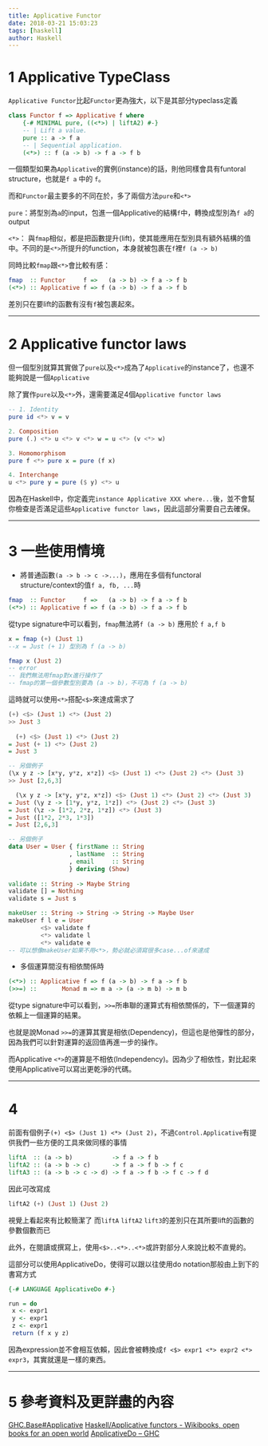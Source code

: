 ```yaml
---
title: Applicative Functor
date: 2018-03-21 15:03:23
tags: [haskell]
author: Haskell
---
```


# 1 Applicative TypeClass

`Applicative Functor`比起`Functor`更為強大，以下是其部分typeclass定義
```haskell
class Functor f => Applicative f where
    {-# MINIMAL pure, ((<*>) | liftA2) #-}
    -- | Lift a value.
    pure :: a -> f a
    -- | Sequential application.
    (<*>) :: f (a -> b) -> f a -> f b
```

一個類型如果為`Applicative`的實例(instance)的話，則他同樣會具有funtoral structure，也就是`f a` 中的 `f`。

而和`Functor`最主要多的不同在於，多了兩個方法`pure`和`<*>`

`pure`：將型別為`a`的input，包進一個Applicative的結構`f`中，轉換成型別為`f a`的output

`<*>`： 與`fmap`相似，都是把函數提升(lift)，使其能應用在型別具有額外結構的值中。不同的是`<*>`所提升的function，本身就被包裹在`f`裡`f (a -> b)`

同時比較`fmap`跟`<*>`會比較有感：
```haskell
fmap  :: Functor     f =>   (a -> b) -> f a -> f b
(<*>) :: Applicative f => f (a -> b) -> f a -> f b
```
差別只在要lift的函數有沒有`f`被包裹起來。

---

# 2 Applicative functor laws

但一個型別就算其實做了`pure`以及`<*>`成為了`Applicative`的instance了，也還不能夠說是一個`Applicative`

除了實作`pure`以及`<*>`外，還需要滿足4個`Applicative functor laws`
```haskell
-- 1. Identity
pure id <*> v = v 

2. Composition
pure (.) <*> u <*> v <*> w = u <*> (v <*> w)

3. Homomorphisom
pure f <*> pure x = pure (f x)

4. Interchange
u <*> pure y = pure ($ y) <*> u
```

因為在Haskell中，你定義完`instance Applicative XXX where...`後，並不會幫你檢查是否滿足這些`Applicative functor laws`，因此這部分需要自己去確保。

---

# 3 一些使用情境

- 將普通函數`(a -> b -> c ->...)`，應用在多個有functoral structure/context的值`f a, fb, ...`時

```haskell
fmap  :: Functor     f =>   (a -> b) -> f a -> f b
(<*>) :: Applicative f => f (a -> b) -> f a -> f b
```
從type signature中可以看到，`fmap`無法將`f (a -> b)` 應用於 `f a,f b`
```haskell
x = fmap (+) (Just 1)
--x = Just (+ 1) 型別為 f (a -> b)

fmap x (Just 2)
-- error
-- 我們無法用fmap對x進行操作了
-- fmap的第一個參數型別要為 (a -> b)，不可為 f (a -> b)
```
這時就可以使用`<*>`搭配`<$>`來達成需求了
```haskell
(+) <$> (Just 1) <*> (Just 2)
>> Just 3
  
  (+) <$> (Just 1) <*> (Just 2)
= Just (+ 1) <*> (Just 2)
= Just 3

-- 另個例子
(\x y z -> [x*y, y*z, x*z]) <$> (Just 1) <*> (Just 2) <*> (Just 3)
>> Just [2,6,3]

  (\x y z -> [x*y, y*z, x*z]) <$> (Just 1) <*> (Just 2) <*> (Just 3)
= Just (\y z -> [1*y, y*z, 1*z]) <*> (Just 2) <*> (Just 3)
= Just (\z -> [1*2, 2*z, 1*z]) <*> (Just 3)
= Just ([1*2, 2*3, 1*3])
= Just [2,6,3]

-- 另個例子
data User = User { firstName :: String
                 , lastName  :: String
                 , email     :: String
                 } deriving (Show)
  
validate :: String -> Maybe String
validate [] = Nothing
validate s = Just s

makeUser :: String -> String -> String -> Maybe User
makeUser f l e = User
         <$> validate f
         <*> validate l
         <*> validate e
-- 可以想像makeUser如果不用<*>，勢必就必須寫很多case...of來達成

```

- 多個運算間沒有相依關係時
```haskell
(<*>) :: Applicative f => f (a -> b) -> f a -> f b
(>>=) ::       Monad m => m a -> (a -> m b) -> m b
```
從type signature中可以看到，`>>=`所串聯的運算式有相依關係的，下一個運算的依賴上一個運算的結果。

也就是說Monad `>>=`的運算其實是相依(Dependency)，但這也是他彈性的部分，因為我們可以針對運算的返回值再進一步的操作。

而Applicative `<*>`的運算是不相依(Independency)。因為少了相依性，對比起來使用Applicative可以寫出更乾淨的代碼。


---

# 4 
前面有個例子`(+) <$> (Just 1) <*> (Just 2)`，不過`Control.Applicative`有提供我們一些方便的工具來做同樣的事情
```haskell
liftA  :: (a -> b)           -> f a -> f b
liftA2 :: (a -> b -> c)      -> f a -> f b -> f c
liftA3 :: (a -> b -> c -> d) -> f a -> f b -> f c -> f d
```
因此可改寫成
```haskell
liftA2 (+) (Just 1) (Just 2)
```
視覺上看起來有比較簡潔了
而`liftA` `liftA2` `lift3`的差別只在其所要lift的函數的參數個數而已


此外，在閱讀或撰寫上，使用`<$>..<*>..<*>`或許對部分人來說比較不直覺的。

這部分可以使用ApplicativeDo，使得可以跟以往使用do notation那般由上到下的書寫方式
```haskell
{-# LANGUAGE ApplicativeDo #-}

run = do
 x <- expr1
 y <- expr1
 z <- expr1
 return (f x y z)
```
因為expression並不會相互依賴，因此會被轉換成`f <$> expr1 <*> expr2 <*> expr3`，其實就還是一樣的東西。

---

# 5 參考資料及更詳盡的內容

[GHC.Base#Applicative](https://hackage.haskell.org/package/base-4.11.0.0/docs/src/GHC.Base.html#Applicative)
[Haskell/Applicative functors - Wikibooks, open books for an open world](https://en.wikibooks.org/wiki/Haskell/Applicative_functors)
[ApplicativeDo – GHC](https://ghc.haskell.org/trac/ghc/wiki/ApplicativeDo)
